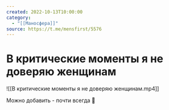 ```yaml
---
created: 2022-10-13T10:00:00
category:
  - "[[Маносфера]]"
source: https://t.me/mensfirst/5576
---
```


# В критические моменты я не доверяю женщинам

![[В критические моменты я не доверяю женщинам.mp4]]

Можно добавить - почти всегда 💁

